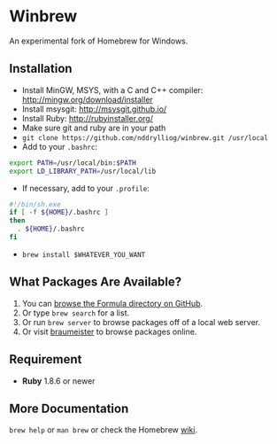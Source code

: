 Winbrew
=======
An experimental fork of Homebrew for Windows.

Installation
------------

* Install MinGW, MSYS, with a C and C++ compiler: <http://mingw.org/download/installer>
* Install msysgit: <http://msysgit.github.io/>
* Install Ruby: <http://rubyinstaller.org/>
* Make sure git and ruby are in your path
* `git clone https://github.com/nddrylliog/winbrew.git /usr/local`
* Add to your `.bashrc`:

 ```sh
 export PATH=/usr/local/bin:$PATH
 export LD_LIBRARY_PATH=/usr/local/lib
 ```

* If necessary, add to your `.profile`:

 ```sh
 #!/bin/sh.exe
 if [ -f ${HOME}/.bashrc ]
 then
   . ${HOME}/.bashrc
 fi
 ```

* `brew install $WHATEVER_YOU_WANT`

What Packages Are Available?
----------------------------
1. You can [browse the Formula directory on GitHub](https://github.com/nddrylliog/winbrew/tree/master/Library/Formula).
2. Or type `brew search` for a list.
3. Or run `brew server` to browse packages off of a local web server.
4. Or visit [braumeister](http://braumeister.org) to browse packages online.

Requirement
-----------
* **Ruby** 1.8.6 or newer

More Documentation
------------------
`brew help` or `man brew` or check the Homebrew [wiki](https://github.com/mxcl/homebrew/wiki).